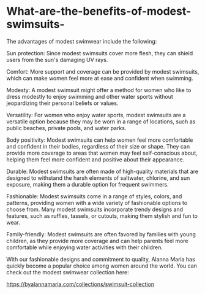 # What-are-the-benefits-of-modest-swimsuits-


The advantages of modest swimwear include the following:

Sun protection: Since modest swimsuits cover more flesh, they can shield users from the sun's damaging UV rays.

Comfort: More support and coverage can be provided by modest swimsuits, which can make women feel more at ease and confident when swimming.

Modesty: A modest swimsuit might offer a method for women who like to dress modestly to enjoy swimming and other water sports without jeopardizing their personal beliefs or values.

Versatility: For women who enjoy water sports, modest swimsuits are a versatile option because they may be worn in a range of locations, such as public beaches, private pools, and water parks.

Body positivity: Modest swimsuits can help women feel more comfortable and confident in their bodies, regardless of their size or shape. They can provide more coverage to areas that women may feel self-conscious about, helping them feel more confident and positive about their appearance.

Durable: Modest swimsuits are often made of high-quality materials that are designed to withstand the harsh elements of saltwater, chlorine, and sun exposure, making them a durable option for frequent swimmers.

Fashionable: Modest swimsuits come in a range of styles, colors, and patterns, providing women with a wide variety of fashionable options to choose from. Many modest swimsuits incorporate trendy designs and features, such as ruffles, tassels, or cutouts, making them stylish and fun to wear.

Family-friendly: Modest swimsuits are often favored by families with young children, as they provide more coverage and can help parents feel more comfortable while enjoying water activities with their children.

With our fashionable designs and commitment to quality, Alanna Maria has quickly become a popular choice among women around the world.
You can check out the modest swimwear collection here:

https://byalannamaria.com/collections/swimsuit-collection
